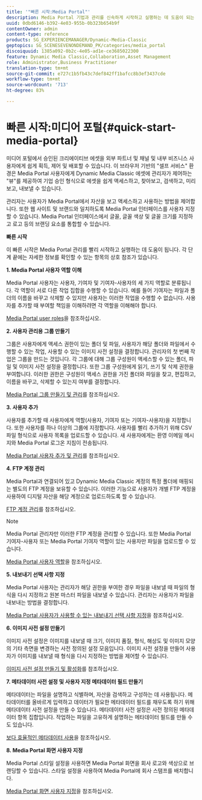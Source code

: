 ```yaml
---
title: '"빠른 시작:Media Portal"'
description: Media Portal 기법과 관리를 신속하게 시작하고 실행하는 데 도움이 되는 소개 및 Quick Start to Media Portal.
uuid: 0dbd6146-b392-4e03-955b-0b323b654b9f
contentOwner: admin
content-type: reference
products: SG_EXPERIENCEMANAGER/Dynamic-Media-Classic
geptopics: SG_SCENESEVENONDEMAND_PK/categories/media_portal
discoiquuid: 1385a092-0b2c-4e05-ad1e-ce3685022300
feature: Dynamic Media Classic,Collaboration,Asset Management
role: Administrator,Business Practitioner
translation-type: tm+mt
source-git-commit: e727c1b5fb43c7def842ff1bafcc8b3ef3437cde
workflow-type: tm+mt
source-wordcount: '713'
ht-degree: 83%

---
```



# 빠른 시작:미디어 포털{#quick-start-media-portal}

미디어 포털에서 승인된 크리에이티브 에셋을 외부 파트너 및 채널 및 내부 비즈니스 사용자에게 쉽게 획득, 제어 및 배포할 수 있습니다. 이 브라우저 기반의 &quot;셀프 서비스&quot; 환경은 Media Portal 사용자에게 Dynamic Media Classic 에셋에 관리자가 제어하는 &quot;뷰&quot;를 제공하여 기업 승인 형식으로 에셋을 쉽게 액세스하고, 찾아보고, 검색하고, 미리 보고, 내보낼 수 있습니다.

관리자는 사용자가 Media Portal에서 자산을 보고 액세스하고 사용하는 방법을 제어합니다. 또한 웹 사이트 및 브랜드와 일치하도록 Media Portal 인터페이스를 사용자 지정할 수 있습니다. Media Portal 인터페이스에서 글꼴, 글꼴 색상 및 글꼴 크기를 지정하고 로고 등의 브랜딩 요소를 통합할 수 있습니다.

**빠른 시작**

이 빠른 시작은 Media Portal 관리를 빨리 시작하고 실행하는 데 도움이 됩니다. 각 단계 끝에는 자세한 정보를 확인할 수 있는 항목의 상호 참조가 있습니다.

**1. Media Portal 사용자 역할 이해**

Media Portal 사용자는 사용자, 기여자 및 기여자-사용자의 세 가지 역할로 분류됩니다. 각 역할이 서로 다른 작업 집합을 수행할 수 있습니다. 예를 들어 기여자는 파일과 폴더의 이름을 바꾸고 삭제할 수 있지만 사용자는 이러한 작업을 수행할 수 없습니다. 사용자를 추가할 때 부여할 책임을 이해하려면 각 역할을 이해해야 합니다. 

[Media Portal user roles](media-portal-user-roles.md#media_portal_user_roles)을 참조하십시오.

**2. 사용자 관리용 그룹 만들기**

그룹은 사용자에게 액세스 권한이 있는 폴더 및 파일, 사용자가 해당 폴더와 파일에서 수행할 수 있는 작업, 사용할 수 있는 이미지 사전 설정을 결정합니다. 관리자의 첫 번째 작업은 그룹을 만드는 것입니다. 각 그룹에 대해 그룹 구성원이 액세스할 수 있는 폴더, 파일 및 이미지 사전 설정을 결정합니다. 또한 그룹 구성원에게 읽기, 쓰기 및 삭제 권한을 부여합니다. 이러한 권한은 구성원이 액세스 권한을 가진 폴더와 파일을 찾고, 편집하고, 이름을 바꾸고, 삭제할 수 있는지 여부를 결정합니다. 

[Media Portal 그룹 만들기 및 관리](creating-media-portal-groups.md#creating_and_managing_media_portal_groups)를 참조하십시오.

**3. 사용자 추가**

사용자를 추가할 때 사용자에게 역할(사용자, 기여자 또는 기여자-사용자)을 지정합니다. 또한 사용자를 하나 이상의 그룹에 지정합니다. 사용자를 빨리 추가하기 위해 CSV 파일 형식으로 사용자 목록을 업로드할 수 있습니다. 새 사용자에게는 환영 이메일 메시지와 Media Portal 로그온 지침이 전송됩니다. 

[Media Portal 사용자 추가 및 관리](adding-media-portal-users.md#adding_and_managing_media_portal_users)를 참조하십시오.

**4. FTP 계정 관리**

Media Portal과 연결되어 있고 Dynamic Media Classic 계정의 특정 폴더에 매핑되는 별도의 FTP 계정을 보유할 수 있습니다. 이러한 기능으로 사용자가 개별 FTP 계정을 사용하여 디지털 자산을 해당 계정으로 업로드하도록 할 수 있습니다.

[FTP 계정 관리](ftp-accounts.md#managing_ftp_accounts)를 참조하십시오.

>[!NOTE]
>
>Media Portal 관리자만 이러한 FTP 계정을 관리할 수 있습니다. 또한 Media Portal 기여자-사용자 또는 Media Portal 기여자 역할이 있는 사용자만 파일을 업로드할 수 있습니다.

[Media Portal 사용자 역할](media-portal-user-roles.md#media_portal_user_roles)을 참조하십시오.

**5. 내보내기 선택 사항 지정**

Media Portal 사용자는 관리자가 해당 권한을 부여한 경우 파일을 내보낼 때 파일의 형식을 다시 지정하고 원본 마스터 파일을 내보낼 수 있습니다. 관리자는 사용자가 파일을 내보내는 방법을 결정합니다. 

[Media Portal 사용자가 사용할 수 있는 내보내기 선택 사항 지정](specifying-export-options-available-media.md#specifying_export_options_available_to_media_portal_users)을 참조하십시오.

**6. 이미지 사전 설정 만들기**

이미지 사전 설정은 이미지를 내보낼 때 크기, 이미지 품질, 형식, 해상도 및 이미지 모양의 기타 측면을 변경하는 사전 정의된 설정 모음입니다. 이미지 사전 설정을 만들어 사용자가 이미지를 내보낼 때 형식을 다시 지정하는 방법을 제어할 수 있습니다. 

[이미지 사전 설정 만들기 및 활성화](creating-enabling-image-presets.md#creating_and_enabling_image_presets)를 참조하십시오.

**7. 메타데이터 사전 설정 및 사용자 지정 메타데이터 필드 만들기**

메타데이터는 파일을 설명하고 식별하며, 자산을 검색하고 구성하는 데 사용됩니다. 메타데이터를 올바르게 입력하고 데이터가 필요한 메타데이터 필드를 채우도록 하기 위해 메타데이터 사전 설정을 만들 수 있습니다. 메타데이터 사전 설정은 사전 정의된 메타데이터 항목 집합입니다. 작업하는 파일을 고유하게 설명하는 메타데이터 필드를 만들 수도 있습니다. 

[보다 효율적인 메타데이터 사용](making-efficient-metadata.md#making_more_efficient_use_of_metadata)을 참조하십시오.

**8. Media Portal 화면 사용자 지정**

Media Portal 스타일 설정을 사용하면 Media Portal 화면을 회사 로고와 색상으로 브랜딩할 수 있습니다. 스타일 설정을 사용하여 Media Portal에 회사 스탬프를 배치합니다.

[Media Portal 화면 사용자 지정](customizing-media-portal-screen.md#customizing_the_media_portal_screen)을 참조하십시오.
